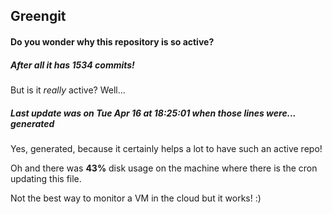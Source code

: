 ## Greengit

#### Do you wonder why this repository is so active?

##### After all it has 1534 commits!

But is it *really* active? Well...

##### Last update was on Tue Apr 16 at 18:25:01 when those lines were... generated

Yes, generated, because it certainly helps a lot to have such an active repo!

Oh and there was **43%** disk usage on the machine
where there is the cron updating this file.

Not the best way to monitor a VM in the cloud but it works! :)

